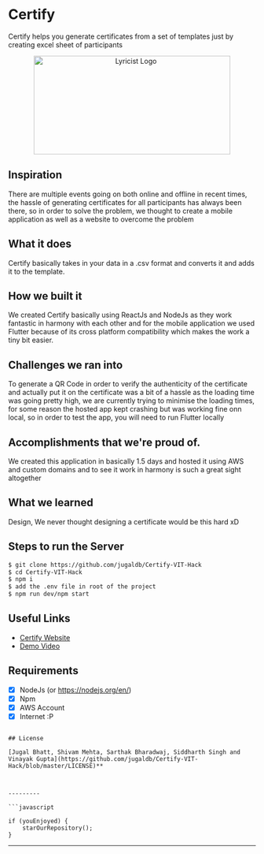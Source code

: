 # Certify

Certify helps you generate certificates from a set of templates just by creating excel sheet of participants

<p align="center">
<a href="https://certify.jugaldb.com">
<img src="https://certify-hax.s3.ap-south-1.amazonaws.com/certify.png" width="400px" height="200px" alt="Lyricist Logo"/>
</a>
</p>



## Inspiration
There are multiple events going on both online and offline in recent times, the hassle of generating certificates for all participants has always been there, so in order to solve the problem, we thought to create a mobile application as well as a website to overcome the problem

## What it does
Certify basically takes in your data in a .csv format and converts it and adds it to the template.

## How we built it
We created Certify basically using ReactJs and NodeJs as they work fantastic in harmony with each other and for the mobile application we used Flutter because of its cross platform compatibility which makes the work a tiny bit easier.

## Challenges we ran into
To generate a QR Code in order to verify the authenticity of the certificate and actually put it on the certificate was a bit of a hassle as the loading time was going pretty high, we are currently trying to minimise the loading times, for some reason the hosted app kept crashing but was working fine onn local, so in order to test the app, you will need to run Flutter locally

## Accomplishments that we're proud of.
We created this application in basically 1.5 days and hosted it using AWS and custom domains and to see it work in harmony is such a great sight altogether

## What we learned
Design, We never thought designing a certificate would be this hard xD

## Steps to run the Server
```bash
$ git clone https://github.com/jugaldb/Certify-VIT-Hack
$ cd Certify-VIT-Hack
$ npm i
$ add the .env file in root of the project
$ npm run dev/npm start
```

## Useful Links
- [Certify Website](https://certify.jugaldb.com)
- [Demo Video](https://vimeo.com/449633557)

## Requirements
-  [x] NodeJs (or https://nodejs.org/en/)
-  [x] Npm
-  [x] AWS Account
-  [x] Internet :P 

```

## License

[Jugal Bhatt, Shivam Mehta, Sarthak Bharadwaj, Siddharth Singh and Vinayak Gupta](https://github.com/jugaldb/Certify-VIT-Hack/blob/master/LICENSE)**



---------

```javascript

if (youEnjoyed) {
    starOurRepository();
}

```

-----------
